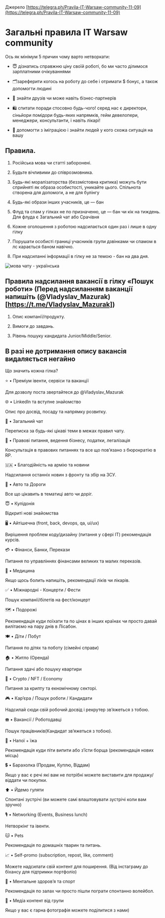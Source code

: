 Джерело [https://telegra.ph/Pravila-IT-Warsaw-community-11-09](https://telegra.ph/Pravila-IT-Warsaw-community-11-09)

# Загальні правила IT Warsaw community

Ось як мінімум 5 причин чому варто нетворкати:

- 😇 дізнатись справжню ціну своїй роботі, бо ми часто ділимося зарплатними очікуваннями 

- 🗂зареферити когось на роботу до себе і отримати $ бонус, а також допомогти людині 

- 💬 знайти друзів чи може навіть бізнес-партнерів 

- 🛍 спитати поради стосовно будь-чого! серед нас є директори, сіньйори помідори будь-яких напрямків, гейм девелопери, менеджери, консультанти, і навіть лікарі! 

- 🙏 допомогти з іміграцією і знайти людей у кого схожа ситуація на вашу

## Правила.
1. Російська мова чи статті заборонені.

2. Будьте вічливими до співрозмовника.

3. Будь-які моралізаторства (беззмістовна критика) можуть бути сприйняті як образа особистості, уникайте цього. Спільнота створена для допомоги, а не для булінгу

4. Будь-які образи інших учасників, це — бан

5. Флуд та спам у гілках не по призначеню, це — бан чи кік на тиждень. Для флуда є Загальний чат або Срачівня

6. Кожне оголошення з роботою надсилається один раз і лише в одну гілку

7. Порушати особисті границі учасників групи дзвінками чи спамом в лс карається баном навічно.

8. При надсиланні інформації в гілку не за темою - бан на два дня.

![мова чату - українська](https://telegra.ph/file/bed8cec4a85b78a397cf9.jpg "мова чату - українська")

## Правила надсилання вакансії в гілку «Пошук роботи» (Перед надсиланням ваканції напишіть (@Vladyslav_Mazurak)[https://t.me/Vladyslav_Mazurak])

1. Опис компанії/продукту.

2. Вимоги до завдань.

3. Рівень пошуку кандидата Junior/Middle/Senior.

## В разі не дотримання опису вакансія видаляється негайно

Що значить кожна гілка?

⭐️ • Преміум івенти, сервіси та ваканції

Для дозволу поста звертайтеся до @Vladyslav_Mazurak

🌐 • LinkedIn та вступне знайомство

Опис про досвід, посаду та напрямку розвитку.

💬 • Загальний чат

Переписка за будь-які цікаві теми в межах правил чату.

🔄 • Правові питання, ведення бізнесу, податки, легалізація

Консультація в правових питаннях та все що пов’язано з бюрократію в RP.

🇺🇦 • Благодійність на армію та новини

Надсилання останніх новин з фронту та збір на ЗСУ.

🚗 • Авто та Дороги

Все що цікавить в тематиці авто чи доріг.

😇 • Купідонія

Відкриті нові знайомства

🖥 • Айтішечна (front, back, devops, qa, ui/ux)

Вирішення проблем коду/дизайну (питання у сфері IT) рекомендація курсів.

💳 • Фінанси, Банки, Перекази

Питання по управліннях фінансами великих та малих переказів.

🧪 • Медицина

Якщо щось болить напишіть, рекомендації ліків чи лікарів.

✅ • Міжнародні - Концерти / Фести

Пошук компанії/білетів на фест/концерт 

🗺 • Подорожі

Рекомендація куди поїхати та по цінах в інших країнах чи просто давай вилітаємо на пару днів в Лісабон.

🍽 • Діти / Побут

Питання по дітях та поботу (сімейні справи)

🏠 • Житло (Оренда)

Питання здачі або пошуку квартири

🏦 • Crypto / NFT / Economy

Питання за крипту та екномічному секторі.

🎮 • Кар’єра / Пошук роботи / Кандидати

Надсилай сюди свій робочий досвід і рекрутер зв’яжеться з тобою.

☎️ • Вакансії / Роботодавці

Пошук працівників(Кандидат зв’яжеться з тобою).

🍔 • Напої + їжа 

Рекомендація куди піти випити або з’їсти борща (рекомендація нових місць)

💲 • Барахолка (Продам, Куплю, Віддам)

Якщо у вас є речі які вам не потрібні можете виставити для продажу/віддати чи покупки.

⬆️ • Йдемо гуляти

Спонтані зустрічі (ви можете самі влаштовувати зустрічі коли вам зручно)

🎙 • Networking (Events, Business lunch)

Нетворкінг та івенти.

🐱 • Pets

Рекомендація по домашніх тварин та питань.

📈 • Self-promo (subscription, repost, like, comment)

Можете надсилати свій контент для поширення. (Від інстаграму до біхансу для підтримки портфоліо)

🌯 • Ментальне здоров’я та спорт

Рекомендація по залах чи просто пішли пограти спонтанно волейбол.

👋 • Медіа контент від групи

Якщо у вас є гарна фотографія можете поділитися з нами)

